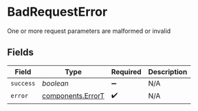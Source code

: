 # BadRequestError

One or more request parameters are malformed or invalid


## Fields

| Field                                                  | Type                                                   | Required                                               | Description                                            |
| ------------------------------------------------------ | ------------------------------------------------------ | ------------------------------------------------------ | ------------------------------------------------------ |
| `success`                                              | *boolean*                                              | :heavy_minus_sign:                                     | N/A                                                    |
| `error`                                                | [components.ErrorT](../../models/components/errort.md) | :heavy_check_mark:                                     | N/A                                                    |